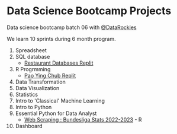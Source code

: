 # Data Science Bootcamp Projects

Data science bootcamp batch 06 with [@DataRockies](https://datarockie.com/)

We learn 10 sprints during 6 month program.

1. Spreadsheet
2. SQL database
   - [Restaurant Databases Replit](https://replit.com/@NppEllermann/SQLhomeworkbatch6)   
3. R Progrmming
   - [Pao Ying Chub Replit](https://replit.com/@NppEllermann/Batch06PaoYingChub)
4. Data Transformation
5. Data Visualization
6. Statistics
7. Intro to 'Classical' Machine Learning
8. Intro to Python
9. Essential Python for Data Analyst
   - [Web Scraping : Bundesliga Stats 2022-2023](https://datalore.jetbrains.com/notebook/slgMVKs4RcG9biTOqchqsv/b1V1GRSchgSPVVM4Cp4kV3/) - R
10. Dashboard
